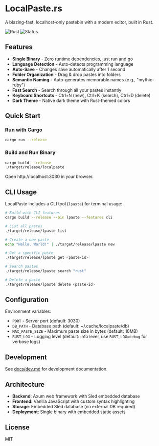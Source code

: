 # LocalPaste.rs

A blazing-fast, localhost-only pastebin with a modern editor, built in Rust.

![Rust](https://img.shields.io/badge/rust-%23E57000.svg?style=for-the-badge&logo=rust&logoColor=white)
![Status](https://img.shields.io/badge/status-active-success.svg?style=for-the-badge)

## Features

- **Single Binary** - Zero runtime dependencies, just run and go
- **Language Detection** - Auto-detects programming language
- **Auto-Save** - Changes save automatically after 1 second
- **Folder Organization** - Drag & drop pastes into folders
- **Semantic Naming** - Auto-generates memorable names (e.g., "mythic-ruby")
- **Fast Search** - Search through all your pastes instantly
- **Keyboard Shortcuts** - Ctrl+N (new), Ctrl+K (search), Ctrl+D (delete)
- **Dark Theme** - Native dark theme with Rust-themed colors

## Quick Start

### Run with Cargo
```bash
cargo run --release
```

### Build and Run Binary
```bash
cargo build --release
./target/release/localpaste
```

Open http://localhost:3030 in your browser.

## CLI Usage

LocalPaste includes a CLI tool (`lpaste`) for terminal usage:

```bash
# Build with CLI features
cargo build --release --bin lpaste --features cli

# List all pastes
./target/release/lpaste list

# Create a new paste
echo "Hello, World!" | ./target/release/lpaste new

# Get a specific paste
./target/release/lpaste get <paste-id>

# Search pastes
./target/release/lpaste search "rust"

# Delete a paste
./target/release/lpaste delete <paste-id>
```

## Configuration

Environment variables:
- `PORT` - Server port (default: 3030)
- `DB_PATH` - Database path (default: ~/.cache/localpaste/db)
- `MAX_PASTE_SIZE` - Maximum paste size in bytes (default: 10MB)
- `RUST_LOG` - Logging level (default: info level, use `RUST_LOG=debug` for verbose logs)

## Development

See [docs/dev.md](docs/dev.md) for development documentation.

## Architecture

- **Backend**: Axum web framework with Sled embedded database
- **Frontend**: Vanilla JavaScript with custom syntax highlighting
- **Storage**: Embedded Sled database (no external DB required)
- **Deployment**: Single binary with embedded static assets

## License

MIT